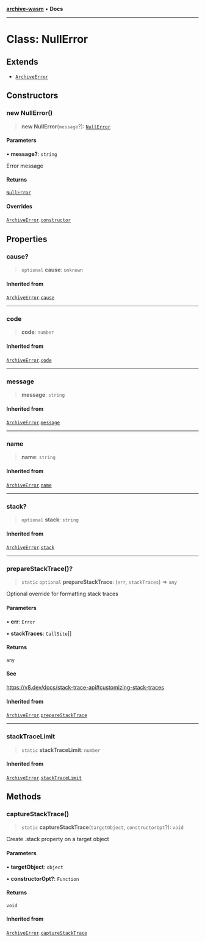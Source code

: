 [**archive-wasm**](../../README.md) • **Docs**

---

# Class: NullError

## Extends

- [`ArchiveError`](ArchiveError.md)

## Constructors

### new NullError()

> **new NullError**(`message`?): [`NullError`](NullError.md)

#### Parameters

• **message?**: `string`

Error message

#### Returns

[`NullError`](NullError.md)

#### Overrides

[`ArchiveError`](ArchiveError.md).[`constructor`](ArchiveError.md#constructors)

## Properties

### cause?

> `optional` **cause**: `unknown`

#### Inherited from

[`ArchiveError`](ArchiveError.md).[`cause`](ArchiveError.md#cause)

---

### code

> **code**: `number`

#### Inherited from

[`ArchiveError`](ArchiveError.md).[`code`](ArchiveError.md#code)

---

### message

> **message**: `string`

#### Inherited from

[`ArchiveError`](ArchiveError.md).[`message`](ArchiveError.md#message)

---

### name

> **name**: `string`

#### Inherited from

[`ArchiveError`](ArchiveError.md).[`name`](ArchiveError.md#name)

---

### stack?

> `optional` **stack**: `string`

#### Inherited from

[`ArchiveError`](ArchiveError.md).[`stack`](ArchiveError.md#stack)

---

### prepareStackTrace()?

> `static` `optional` **prepareStackTrace**: (`err`, `stackTraces`) => `any`

Optional override for formatting stack traces

#### Parameters

• **err**: `Error`

• **stackTraces**: `CallSite`[]

#### Returns

`any`

#### See

https://v8.dev/docs/stack-trace-api#customizing-stack-traces

#### Inherited from

[`ArchiveError`](ArchiveError.md).[`prepareStackTrace`](ArchiveError.md#preparestacktrace)

---

### stackTraceLimit

> `static` **stackTraceLimit**: `number`

#### Inherited from

[`ArchiveError`](ArchiveError.md).[`stackTraceLimit`](ArchiveError.md#stacktracelimit)

## Methods

### captureStackTrace()

> `static` **captureStackTrace**(`targetObject`, `constructorOpt`?): `void`

Create .stack property on a target object

#### Parameters

• **targetObject**: `object`

• **constructorOpt?**: `Function`

#### Returns

`void`

#### Inherited from

[`ArchiveError`](ArchiveError.md).[`captureStackTrace`](ArchiveError.md#capturestacktrace)
